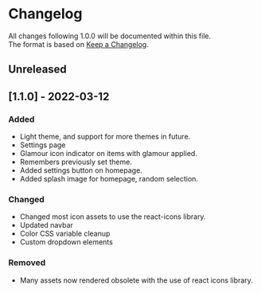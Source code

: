 # Changelog
All changes following 1.0.0 will be documented within this file.  
The format is based on [Keep a Changelog](https://keepachangelog.com/en/1.0.0/).

## Unreleased

## [1.1.0] - 2022-03-12 

### Added 

- Light theme, and support for more themes in future.
- Settings page
- Glamour icon indicator on items with glamour applied.
- Remembers previously set theme. 
- Added settings button on homepage.
- Added splash image for homepage, random selection.

### Changed 

- Changed most icon assets to use the react-icons library.
- Updated navbar
- Color CSS variable cleanup
- Custom dropdown elements 

### Removed

- Many assets now rendered obsolete with the use of react icons library.